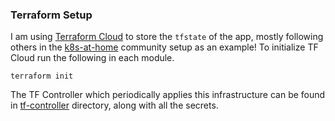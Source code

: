### Terraform Setup

I am using [Terraform Cloud](https://app.terraform.io/) to store the `tfstate` of the app, mostly following others in the [k8s-at-home](https://github.com/k8s-at-home) community setup as an example!
To initialize TF Cloud run the following in each module.

```
terraform init
```

The TF Controller which periodically applies this infrastructure can be found in [tf-controller](../../../cluster/apps/flux-system/tf-controller/) directory, along with all the secrets.
